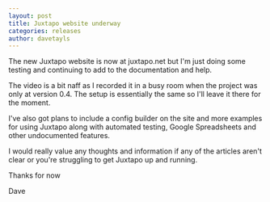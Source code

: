 ```yaml
---
layout: post
title: Juxtapo website underway
categories: releases
author: davetayls
---
```


The new Juxtapo website is now at juxtapo.net but I'm just doing some testing and continuing to add to the documentation and help.

The video is a bit naff as I recorded it in a busy room when the project was only at version 0.4. The setup is essentially the same so I'll leave it there for the moment.

I've also got plans to include a config builder on the site and more examples for using Juxtapo along with automated testing, Google Spreadsheets and other undocumented features.

I would really value any thoughts and information if any of the articles aren't clear or you're struggling to get Juxtapo up and running.

Thanks for now

Dave
